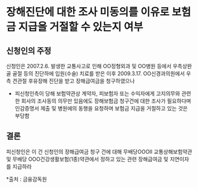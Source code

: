 # 장해진단에 대한 조사 미동의를 이유로 보험금 지급을 거절할 수 있는지 여부

## 신청인의 주정

신청인은 2007.2.6. 발생한 교통사고로 인해 OO정형외과 및 OO병원 등에서 우측상완골 골절 등의 진단하에 입원(수술) 치료를 받은 이후 2009.3.17. OO신경과의원에서 우측 견관절 후유장해 진단을 받고 장해급여금을 청구하였으나 

* 피신청인측이 당해 보험약관상 계약자, 피보험자 또는 수익자에게 고지의무와 관련한 회사의 조사동의 의무만 있음에도 장해보험금 청구건에 대한 조사가 필요하다며 인감증명서 제출 및 병원에의 동행을 요청하며 보험금 지급을 거절하고 있는 것은 부당함  

## 결론

피신청인은 이 건 신청인의 장해급여금 청구 건에 대해 무배당OOOⅡ  교통상해보험약관 및 무배당 OOO건강생활보험(1종)약관에서 정하고 있는 관련 장해급여금 및 지연이자를 지급하라


*출처 : 금융감독원
